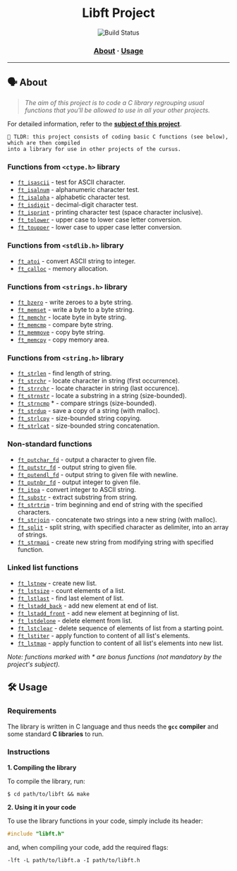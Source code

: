 <div align="center">

# Libft Project
![Build Status](https://camo.githubusercontent.com/76cd252b21c19b4cf767c62782fdcdf046afb7c14435a5604e364e9dace48fe4/68747470733a2f2f696d672e736869656c64732e696f2f62616467652f4c616e67756167652d432d4138423943433f7374796c653d666f722d7468652d6261646765266c6f676f3d43)

</div>

<h3 align="center">
	<a href="#%EF%B8%8F-about">About</a>
	<span> · </span>
	<a href="#%EF%B8%8F-usage">Usage</a>
</h3>

---

## 🗣️ About

> _The aim of this project is to code a C library regrouping usual functions that you'll be allowed to use in all your other projects._

For detailed information, refer to the [**subject of this project**](https://github.com/nataliakzm/School42_Cursus/blob/main/Libft/Libft.pdf).

	🚀 TLDR: this project consists of coding basic C functions (see below), which are then compiled
	into a library for use in other projects of the cursus.

### Functions from `<ctype.h>` library

* [`ft_isascii`](https://github.com/nataliakzm/School42_Cursus/blob/main/Libft/ft_isascii.c)			- test for ASCII character.
* [`ft_isalnum`](https://github.com/nataliakzm/School42_Cursus/blob/main/Libft/ft_isalnum.c)			- alphanumeric character test.
* [`ft_isalpha`](https://github.com/nataliakzm/School42_Cursus/blob/main/Libft/ft_isalpha.c)			- alphabetic character test.
* [`ft_isdigit`](https://github.com/nataliakzm/School42_Cursus/blob/main/Libft/ft_isdigit.c)			- decimal-digit character test.
* [`ft_isprint`](https://github.com/nataliakzm/School42_Cursus/blob/main/Libft/ft_isprint.c)			- printing character test (space character inclusive).
* [`ft_tolower`](https://github.com/nataliakzm/School42_Cursus/blob/main/Libft/ft_tolower.c)			- upper case to lower case letter conversion.
* [`ft_toupper`](https://github.com/nataliakzm/School42_Cursus/blob/main/Libft/ft_toupper.c)			- lower case to upper case letter conversion.

### Functions from `<stdlib.h>` library

* [`ft_atoi`](https://github.com/nataliakzm/School42_Cursus/blob/main/Libft/ft_atoi.c)		- convert ASCII string to integer.
* [`ft_calloc`](https://github.com/nataliakzm/School42_Cursus/blob/main/Libft/ft_calloc.c)	- memory allocation.

### Functions from `<strings.h>` library

* [`ft_bzero`](https://github.com/nataliakzm/School42_Cursus/blob/main/Libft/ft_bzero.c)		- write zeroes to a byte string.
* [`ft_memset`](https://github.com/nataliakzm/School42_Cursus/blob/main/Libft/ft_memset.c)		- write a byte to a byte string.
* [`ft_memchr`](https://github.com/nataliakzm/School42_Cursus/blob/main/Libft/ft_memchr.c)		- locate byte in byte string.
* [`ft_memcmp`](https://github.com/nataliakzm/School42_Cursus/blob/main/Libft/ft_memcmp.c)		- compare byte string.
* [`ft_memmove`](https://github.com/nataliakzm/School42_Cursus/blob/main/Libft/ft_memmove.c)	- copy byte string.
* [`ft_memcpy`](https://github.com/nataliakzm/School42_Cursus/blob/main/Libft/ft_memcpy.c)		- copy memory area.

### Functions from `<string.h>` library

* [`ft_strlen`](https://github.com/nataliakzm/School42_Cursus/blob/main/Libft/ft_strlen.c)				- find length of string.
* [`ft_strchr`](https://github.com/nataliakzm/School42_Cursus/blob/main/Libft/ft_strchr.c)				- locate character in string (first occurrence).
* [`ft_strrchr`](https://github.com/nataliakzm/School42_Cursus/blob/main/Libft/ft_strrchr.c)			- locate character in string (last occurence).
* [`ft_strnstr`](https://github.com/nataliakzm/School42_Cursus/blob/main/Libft/ft_strnstr.c)			- locate a substring in a string (size-bounded).
* [`ft_strncmp`](https://github.com/nataliakzm/School42_Cursus/blob/main/Libft/ft_strncmp.c) *			- compare strings (size-bounded).
* [`ft_strdup`](https://github.com/nataliakzm/School42_Cursus/blob/main/Libft/ft_strdup.c)				- save a copy of a string (with malloc).
* [`ft_strlcpy`](https://github.com/nataliakzm/School42_Cursus/blob/main/Libft/ft_strlcpy.c)			- size-bounded string copying.
* [`ft_strlcat`](https://github.com/nataliakzm/School42_Cursus/blob/main/Libft/ft_strlcat.c)			- size-bounded string concatenation.

### Non-standard functions

* [`ft_putchar_fd`](https://github.com/nataliakzm/School42_Cursus/blob/main/Libft/ft_putchar_fd.c)		- output a character to given file.
* [`ft_putstr_fd`](https://github.com/nataliakzm/School42_Cursus/blob/main/Libft/ft_putstr_fd.c)		- output string to given file.
* [`ft_putendl_fd`](https://github.com/nataliakzm/School42_Cursus/blob/main/Libft/ft_putendl_fd.c)		- output string to given file with newline.
* [`ft_putnbr_fd`](https://github.com/nataliakzm/School42_Cursus/blob/main/Libft/ft_putnbr_fd.c)		- output integer to given file.
* [`ft_itoa`](https://github.com/nataliakzm/School42_Cursus/blob/main/Libft/ft_itoa.c)					- convert integer to ASCII string.
* [`ft_substr`](https://github.com/nataliakzm/School42_Cursus/blob/main/Libft/ft_substr.c)				- extract substring from string.
* [`ft_strtrim`](https://github.com/nataliakzm/School42_Cursus/blob/main/Libft/ft_strtrim.c)			- trim beginning and end of string with the specified characters.
* [`ft_strjoin`](https://github.com/nataliakzm/School42_Cursus/blob/main/Libft/ft_strjoin.c)			- concatenate two strings into a new string (with malloc).
* [`ft_split`](https://github.com/nataliakzm/School42_Cursus/blob/main/Libft/ft_split.c)				- split string, with specified character as delimiter, into an array of strings.
* [`ft_strmapi`](https://github.com/nataliakzm/School42_Cursus/blob/main/Libft/ft_strmapi.c)			- create new string from modifying string with specified function.

### Linked list functions

* [`ft_lstnew`](https://github.com/nataliakzm/School42_Cursus/blob/main/Libft/ft_lstnew.c)				- create new list.
* [`ft_lstsize`](https://github.com/nataliakzm/School42_Cursus/blob/main/Libft/ft_lstsize.c)			- count elements of a list.
* [`ft_lstlast`](https://github.com/nataliakzm/School42_Cursus/blob/main/Libft/ft_lstlast.c)			- find last element of list.
* [`ft_lstadd_back`](https://github.com/nataliakzm/School42_Cursus/blob/main/Libft/ft_lstadd_back.c)	- add new element at end of list.
* [`ft_lstadd_front`](https://github.com/nataliakzm/School42_Cursus/blob/main/Libft/ft_lstadd_front.c)	- add new element at beginning of list.
* [`ft_lstdelone`](https://github.com/nataliakzm/School42_Cursus/blob/main/Libft/ft_lstdelone.c)		- delete element from list.
* [`ft_lstclear`](https://github.com/nataliakzm/School42_Cursus/blob/main/Libft/ft_lstclear.c)			- delete sequence of elements of list from a starting point.
* [`ft_lstiter`](https://github.com/nataliakzm/School42_Cursus/blob/main/Libft/ft_lstiter.c)			- apply function to content of all list's elements.
* [`ft_lstmap`](https://github.com/nataliakzm/School42_Cursus/blob/main/Libft/ft_lstmap.c)				- apply function to content of all list's elements into new list.

_Note: functions marked with * are bonus functions (not mandatory by the project's subject)._

## 🛠️ Usage

### Requirements

The library is written in C language and thus needs the **`gcc` compiler** and some standard **C libraries** to run.

### Instructions

**1. Compiling the library**

To compile the library, run:

```shell
$ cd path/to/libft && make
```

**2. Using it in your code**

To use the library functions in your code, simply include its header:

```C
#include "libft.h"
```

and, when compiling your code, add the required flags:

```shell
-lft -L path/to/libft.a -I path/to/libft.h
```

